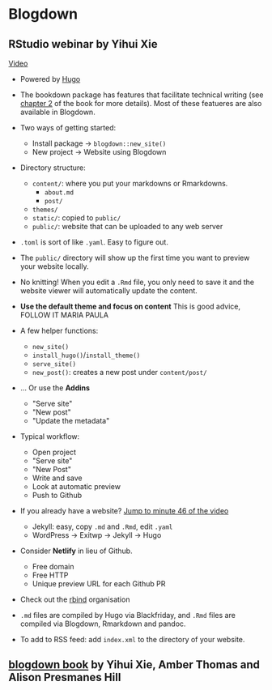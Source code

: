 # Blogdown

## RStudio webinar by Yihui Xie

[Video](https://www.youtube.com/watch?v=CjTLN-FXiFA)

- Powered by [Hugo](https://gohugo.io/)

 - The bookdown package has features that facilitate technical writing (see [chapter 2](https://bookdown.org/yihui/bookdown/) of the book for more details). Most of these featueres are also available in Blogdown.

 - Two ways of getting started:
     - Install package -> `blogdown::new_site()`
     - New project -> Website using Blogdown

- Directory structure:
    - `content/`: where you put your markdowns or Rmarkdowns.
        - `about.md`
        - `post/`
    - `themes/`
    - `static/`: copied to `public/`
    - `public/`: website that can be uploaded to any web server

- `.toml` is sort of like `.yaml`. Easy to figure out.

- The `public/` directory will show up the first time you want to preview your website locally.

- No knitting! When you edit a `.Rmd` file, you only need to save it and the website viewer will automatically update the content.

- __Use the default theme and focus on content__ This is good advice, FOLLOW IT MARIA PAULA

- A few helper functions:
    - `new_site()`
    - `install_hugo()`/`install_theme()`
    - `serve_site()`
    - `new_post()`: creates a new post under `content/post/`

- ... Or use the __Addins__
	- "Serve site"
    - "New post"
    - "Update the metadata"

- Typical workflow:
	- Open project
	- "Serve site"
	- "New Post"
	- Write and save
	- Look at automatic preview
	- Push to Github

- If you already have a website? [Jump to minute 46 of the video](https://youtu.be/CjTLN-FXiFA?t=46m19s)
	- Jekyll: easy, copy `.md` and `.Rmd`, edit `.yaml`
	- WordPress -> Exitwp -> Jekyll -> Hugo

- Consider __Netlify__ in lieu of Github.
	- Free domain
	- Free HTTP
	- Unique preview URL for each Github PR

- Check out the [rbind](https://github.com/rbind) organisation

- `.md` files are compiled by Hugo via Blackfriday, and `.Rmd` files are compiled via Blogdown, Rmarkdown and pandoc.

- To add to RSS feed: add `index.xml` to the directory of your website.

## [blogdown book](https://bookdown.org/yihui/blogdown/) by Yihui Xie, Amber Thomas and Alison Presmanes Hill



